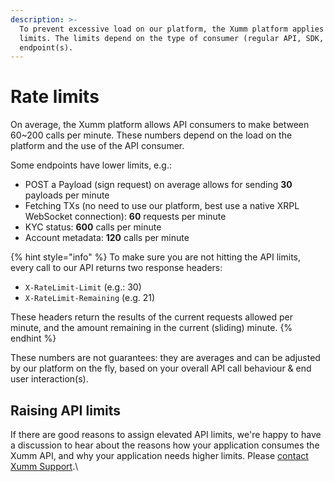 ```yaml
---
description: >-
  To prevent excessive load on our platform, the Xumm platform applies rate
  limits. The limits depend on the type of consumer (regular API, SDK, JWT) and
  endpoint(s).
---
```


# Rate limits

On average, the Xumm platform allows API consumers to make between 60\~200 calls per minute. These numbers depend on the load on the platform and the use of the API consumer.

Some endpoints have lower limits, e.g.:

* POST a Payload (sign request) on average allows for sending **30** payloads per minute
* Fetching TXs (no need to use our platform, best use a native XRPL WebSocket connection): **60** requests per minute
* KYC status: **600** calls per minute
* Account metadata: **120** calls per minute

{% hint style="info" %}
To make sure you are not hitting the API limits, every call to our API returns two response headers:

* `X-RateLimit-Limit` (e.g.: 30)
* `X-RateLimit-Remaining` (e.g. 21)

These headers return the results of the current requests allowed per minute, and the amount remaining in the current (sliding) minute.
{% endhint %}

These numbers are not guarantees: they are averages and can be adjusted by our platform on the fly, based on your overall API call behaviour & end user interaction(s).

## Raising API limits

If there are good reasons to assign elevated API limits, we're happy to have a discussion to hear about the reasons how your application consumes the Xumm API, and why your application needs higher limits. Please [contact Xumm Support](https://xumm.app/detect/xapp:xumm.support).\
